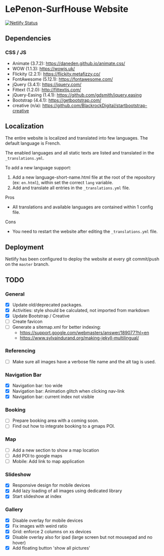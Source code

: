 # LePenon-SurfHouse Website

[![Netlify Status](https://api.netlify.com/api/v1/badges/b82dcde1-3fc8-471f-8352-227a06973b05/deploy-status)](https://app.netlify.com/sites/lepenon-surfhouse/deploys)

## Dependencies

### CSS / JS

- Animate (3.7.2): https://daneden.github.io/animate.css/
- WOW (1.1.3): https://wowjs.uk/
- Flickity (2.2.1): https://flickity.metafizzy.co/
- FontAwesome (5.12.1): https://fontawesome.com/
- jQuery (3.4.1): https://jquery.com/
- Fittext (1.2.0): http://fittextjs.com/
- jQuery-Easing (1.4.1): https://github.com/gdsmith/jquery.easing
- Bootstrap (4.4.1): https://getbootstrap.com/
- creative (n/a): https://github.com/BlackrockDigital/startbootstrap-creative

## Localization

The entire website is localized and translated into few languages.
The default language is French.

The enabled languages and all static texts are listed and translated in the `_translations.yml`.

To add a new language support:
1. Add a new language-short-name.html file at the root of the repository (ex: `en.html`), within set the correct `lang` variable.
2. Add and translate all entries in the `_translations.yml` file.

Pros
- All translations and available languages are contained within 1 config file.

Cons
- You need to restart the website after editing the `_translations.yml` file.

## Deployment

Netlify has been configured to deploy the website at every git commit/push on the `master` branch.

## TODO

### General
- [x] Update old/deprecated packages.
- [x] Activities: style should be calculated, not imported from markdown
- [x] Update Bootstrap / Creative
- [ ] Create favicon
- [ ] Generate a sitemap.xml for better indexing:
	- https://support.google.com/webmasters/answer/189077?hl=en
	- https://www.sylvaindurand.org/making-jekyll-multilingual/

### Referencing
- [ ] Make sure all images have a verbose file name and the alt tag is used.

### Navigation Bar
- [x] Navigation bar: too wide
- [x] Navigation bar: Animation glitch when clicking nav-link
- [x] Navigation bar: current index not visible

### Booking
- [ ] Prepare booking area with a coming soon.
- [ ] Find out how to integrate booking to a gmaps POI.

### Map
- [ ] Add a new section to show a map location
- [ ] Add POI to google maps
- [ ] Mobile: Add link to map application

### Slideshow
- [x] Responsive design for mobile devices
- [x] Add lazy loading of all images using dedicated library
- [x] Start slideshow at index

### Gallery
- [x] Disable overlay for mobile devices
- [x] Fix images with weird ratio
- [x] Grid: enforce 2 columns on xs devices
- [x] Disable overlay also for ipad (large screen but not mousepad and no hover)
- [x] Add floating button 'show all pictures'
